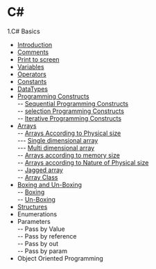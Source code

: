 # **C#**
1.C# Basics
 - [Introduction](https://github.com/shashikirankantheti/C-sharp/blob/master/Introduction)
 - [Comments](https://github.com/shashikirankantheti/C-sharp/blob/master/Comments)
 - [Print to screen](https://github.com/shashikirankantheti/C-sharp/blob/master/Print%20to%20screen)
 - [Variables](https://github.com/shashikirankantheti/C-sharp/blob/master/Variables)
 - [Operators](https://github.com/shashikirankantheti/C-sharp/blob/master/Operators)
 - [Constants](https://github.com/shashikirankantheti/C-sharp/blob/master/Constants)
 - [DataTypes](https://github.com/shashikirankantheti/C-sharp/blob/master/Data%20Types)
 - [Programming Constructs](https://github.com/shashikirankantheti/C-sharp/blob/master/programming%20constructs) <br>
   -- [Sequential Programming Constructs](https://github.com/shashikirankantheti/C-sharp/blob/master/Sequential%20Programming%20Constructs)<br>
   -- [selection Programming Constructs](https://github.com/shashikirankantheti/C-sharp/blob/master/Selective%20Programming%20constructs)<br>
   -- [Iterative Programming Constructs](https://github.com/shashikirankantheti/C-sharp/blob/master/Iterative%20Programming%20Constructs)<br>
 - [Arrays](https://github.com/shashikirankantheti/C-sharp/blob/master/Arrays)<br>
   -- [Arrays According to Physical size](https://github.com/shashikirankantheti/C-sharp/blob/master/Arrays%20According%20to%20Physical%20Size)<br>
       --- [Single dimensional array](https://github.com/shashikirankantheti/C-sharp/blob/master/Single%20Dimensional%20Arrays)<br>
       --- [Multi dimensional array](https://github.com/shashikirankantheti/C-sharp/blob/master/Multi-dimensional%20Arrays)<br>
   -- [Arrays according to memory size](https://github.com/shashikirankantheti/C-sharp/blob/master/Arrays%20According%20to%20memory%20Size)<br>
   -- [Arrays according to Nature of Physical size](https://github.com/shashikirankantheti/C-sharp/blob/master/Arrays%20According%20to%20Nature%20of%20physical%20%20Size)<br>
   -- [Jagged array](https://github.com/shashikirankantheti/C-sharp/blob/master/Jagged%20Arrays)<br>
   -- [Array Class](https://github.com/shashikirankantheti/C-sharp/blob/master/Array%20Class)<br>
 - [Boxing and Un-Boxing](https://github.com/shashikirankantheti/C-sharp/blob/master/Boxing%20and%20UN-Boxing)<br>
   -- [Boxing](https://github.com/shashikirankantheti/C-sharp/blob/master/Boxing)<br>
   -- [Un-Boxing](https://github.com/shashikirankantheti/C-sharp/blob/master/UN-Boxing)<br>
 - [Structures](https://github.com/shashikirankantheti/C-sharp/blob/master/Structures)<br>
 - Enumerations<br>
 - Parameters<br>
   -- Pass by Value<br>
   -- Pass by reference<br>
   -- Pass by out<br>
   -- Pass by param<br>
 - Object Oriented Programming<br>
 
